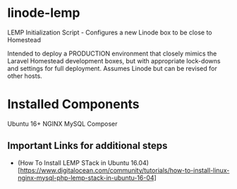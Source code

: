 # linode-lemp
LEMP Initialization Script - Configures a new Linode box to be close to Homestead


Intended to deploy a PRODUCTION environment that closely mimics the Laravel Homestead development boxes, but with appropriate lock-downs and settings for full deployment.  Assumes Linode but can be revised for other hosts.

# Installed Components
Ubuntu 16+
NGINX
MySQL
Composer




## Important Links for additional steps

- (How To Install LEMP STack in Ubuntu 16.04)[https://www.digitalocean.com/community/tutorials/how-to-install-linux-nginx-mysql-php-lemp-stack-in-ubuntu-16-04]
